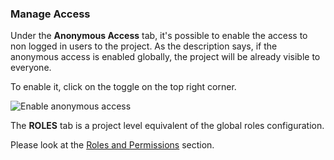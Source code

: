 ### Manage Access

Under the **Anonymous Access** tab, it's possible to enable the access to non logged in users to the project. As the description says, if the anonymous access is enabled globally, the project will be already visible to everyone.

To enable it, click on the toggle on the top right corner.

<img class="pure-img" src="{{relativeRootPath}}/images/en/c04_project-admin_anon.png" alt="Enable anonymous access">

The **ROLES** tab is a project level equivalent of the global roles configuration.

Please look at the <a href="{{relativeRootPath}}/03-configuration-and-administration/03-05-roles-and-permissions.html">Roles and Permissions</a> section.